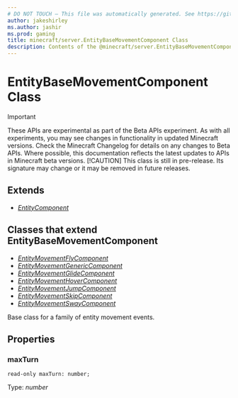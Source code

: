 ```yaml
---
# DO NOT TOUCH — This file was automatically generated. See https://github.com/mojang/minecraftapidocsgenerator to modify descriptions, examples, etc.
author: jakeshirley
ms.author: jashir
ms.prod: gaming
title: minecraft/server.EntityBaseMovementComponent Class
description: Contents of the @minecraft/server.EntityBaseMovementComponent class.
---
```

# EntityBaseMovementComponent Class
>[!IMPORTANT]
>These APIs are experimental as part of the Beta APIs experiment. As with all experiments, you may see changes in functionality in updated Minecraft versions. Check the Minecraft Changelog for details on any changes to Beta APIs. Where possible, this documentation reflects the latest updates to APIs in Minecraft beta versions.
> [!CAUTION]
> This class is still in pre-release.  Its signature may change or it may be removed in future releases.

## Extends
- [*EntityComponent*](EntityComponent.md)

## Classes that extend EntityBaseMovementComponent
- [*EntityMovementFlyComponent*](EntityMovementFlyComponent.md)
- [*EntityMovementGenericComponent*](EntityMovementGenericComponent.md)
- [*EntityMovementGlideComponent*](EntityMovementGlideComponent.md)
- [*EntityMovementHoverComponent*](EntityMovementHoverComponent.md)
- [*EntityMovementJumpComponent*](EntityMovementJumpComponent.md)
- [*EntityMovementSkipComponent*](EntityMovementSkipComponent.md)
- [*EntityMovementSwayComponent*](EntityMovementSwayComponent.md)

Base class for a family of entity movement events.

## Properties

### **maxTurn**
`read-only maxTurn: number;`

Type: *number*
